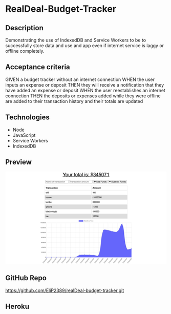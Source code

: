 # RealDeal-Budget-Tracker

## Description
Demonstrating the use of IndexedDB and Service Workers to be to successfully store data and use and app even if internet service is laggy or offline completely.

## Acceptance criteria
GIVEN a budget tracker without an internet connection
WHEN the user inputs an expense or deposit
THEN they will receive a notification that they have added an expense or deposit
WHEN the user reestablishes an internet connection
THEN the deposits or expenses added while they were offline are added to their transaction history and their totals are updated

## Technologies
* Node
* JavaScript
* Service Workers
* IndexedDB

## Preview
<img src="./public/assets/images/budget-img.png"/>

## GitHub Repo
https://github.com/EliP2389/realDeal-budget-tracker.git

## Heroku

